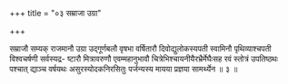 +++
title = "०३ सम्राजा उग्रा"

+++

सम्राजौ सम्यक् राजमानौ उग्रा उद्गूर्णबलौ वृषभा वर्षितारौ दिवोद्युलोकस्यपती स्वामिनौ पृथिव्याश्चपती विश्वचर्षणी सर्वस्यद्र- ष्टारौ मित्रावरुणौ एवम्महानुभावौ चित्रेभिश्चायनीयैरभ्रैर्मेघैःसह रवं स्तोत्रं उपतिष्ठथः पश्चात् द्याञ्च वर्षयथः असुरस्योदकनिरसितुः पर्जन्यस्य मायया प्रज्ञया सामर्थ्येन ॥ ३ ॥